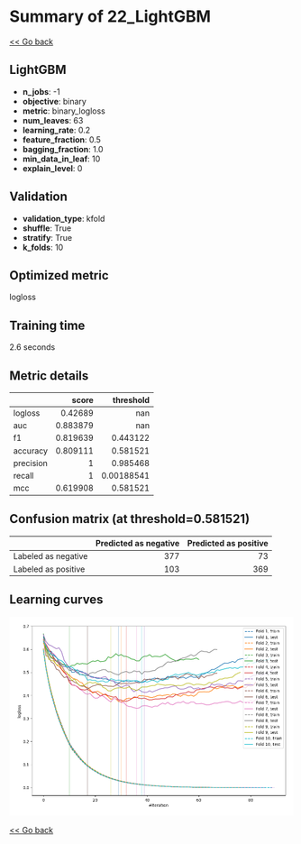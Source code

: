 # Summary of 22_LightGBM

[<< Go back](../README.md)


## LightGBM
- **n_jobs**: -1
- **objective**: binary
- **metric**: binary_logloss
- **num_leaves**: 63
- **learning_rate**: 0.2
- **feature_fraction**: 0.5
- **bagging_fraction**: 1.0
- **min_data_in_leaf**: 10
- **explain_level**: 0

## Validation
 - **validation_type**: kfold
 - **shuffle**: True
 - **stratify**: True
 - **k_folds**: 10

## Optimized metric
logloss

## Training time

2.6 seconds

## Metric details
|           |    score |    threshold |
|:----------|---------:|-------------:|
| logloss   | 0.42689  | nan          |
| auc       | 0.883879 | nan          |
| f1        | 0.819639 |   0.443122   |
| accuracy  | 0.809111 |   0.581521   |
| precision | 1        |   0.985468   |
| recall    | 1        |   0.00188541 |
| mcc       | 0.619908 |   0.581521   |


## Confusion matrix (at threshold=0.581521)
|                     |   Predicted as negative |   Predicted as positive |
|:--------------------|------------------------:|------------------------:|
| Labeled as negative |                     377 |                      73 |
| Labeled as positive |                     103 |                     369 |

## Learning curves
![Learning curves](learning_curves.png)

[<< Go back](../README.md)
